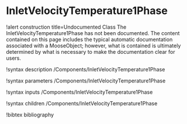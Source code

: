 <!-- MOOSE Documentation Stub: Remove this when content is added. -->

# InletVelocityTemperature1Phase

!alert construction title=Undocumented Class
The InletVelocityTemperature1Phase has not been documented. The content contained on this page includes the
typical automatic documentation associated with a MooseObject; however, what is contained is
ultimately determined by what is necessary to make the documentation clear for users.

!syntax description /Components/InletVelocityTemperature1Phase

!syntax parameters /Components/InletVelocityTemperature1Phase

!syntax inputs /Components/InletVelocityTemperature1Phase

!syntax children /Components/InletVelocityTemperature1Phase

!bibtex bibliography
